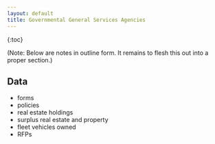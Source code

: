```yaml
---
layout: default
title: Governmental General Services Agencies
---
```


{:toc}

(Note: Below are notes in outline form. It remains to flesh this out into a proper section.)

## Data

* forms
* policies
* real estate holdings
* surplus real estate and property
* fleet vehicles owned
* RFPs
